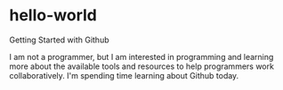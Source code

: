 # hello-world
Getting Started with Github

I am not a programmer, but I am interested in programming and learning more about the available tools and resources to help programmers work collaboratively. I'm spending time learning about Github today.
